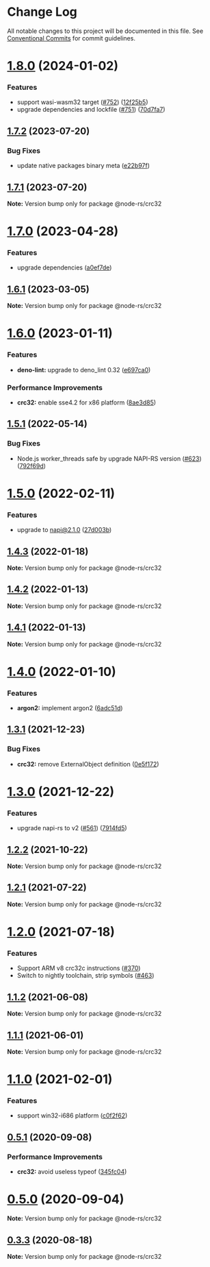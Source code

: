 # Change Log

All notable changes to this project will be documented in this file.
See [Conventional Commits](https://conventionalcommits.org) for commit guidelines.

# [1.8.0](https://github.com/napi-rs/node-rs/compare/@node-rs/crc32@1.7.2...@node-rs/crc32@1.8.0) (2024-01-02)

### Features

- support wasi-wasm32 target ([#752](https://github.com/napi-rs/node-rs/issues/752)) ([12f25b5](https://github.com/napi-rs/node-rs/commit/12f25b5a5e09a01c832e4d26084acf4ddbd730b9))
- upgrade dependencies and lockfile ([#751](https://github.com/napi-rs/node-rs/issues/751)) ([70d7fa7](https://github.com/napi-rs/node-rs/commit/70d7fa72262c6e547950b30daa2d03583a1b04bd))

## [1.7.2](https://github.com/napi-rs/node-rs/compare/@node-rs/crc32@1.7.1...@node-rs/crc32@1.7.2) (2023-07-20)

### Bug Fixes

- update native packages binary meta ([e22b97f](https://github.com/napi-rs/node-rs/commit/e22b97f00c568d21a001df432136db51843edf80))

## [1.7.1](https://github.com/napi-rs/node-rs/compare/@node-rs/crc32@1.7.0...@node-rs/crc32@1.7.1) (2023-07-20)

**Note:** Version bump only for package @node-rs/crc32

# [1.7.0](https://github.com/napi-rs/node-rs/compare/@node-rs/crc32@1.6.1...@node-rs/crc32@1.7.0) (2023-04-28)

### Features

- upgrade dependencies ([a0ef7de](https://github.com/napi-rs/node-rs/commit/a0ef7deb79e15dbe860c02fca21bc00dbc80de00))

## [1.6.1](https://github.com/napi-rs/node-rs/compare/@node-rs/crc32@1.6.0...@node-rs/crc32@1.6.1) (2023-03-05)

**Note:** Version bump only for package @node-rs/crc32

# [1.6.0](https://github.com/napi-rs/node-rs/compare/@node-rs/crc32@1.5.1...@node-rs/crc32@1.6.0) (2023-01-11)

### Features

- **deno-lint:** upgrade to deno_lint 0.32 ([e697ca0](https://github.com/napi-rs/node-rs/commit/e697ca0879e53a2dccf68e263a053122cb4835af))

### Performance Improvements

- **crc32:** enable sse4.2 for x86 platform ([8ae3d85](https://github.com/napi-rs/node-rs/commit/8ae3d85dd5a6239f40abde4ecd6e476cba3a85a9))

## [1.5.1](https://github.com/napi-rs/node-rs/compare/@node-rs/crc32@1.5.0...@node-rs/crc32@1.5.1) (2022-05-14)

### Bug Fixes

- Node.js worker_threads safe by upgrade NAPI-RS version ([#623](https://github.com/napi-rs/node-rs/issues/623)) ([792f69d](https://github.com/napi-rs/node-rs/commit/792f69d7ac1055947ac47c8049f16c863d3a0ad8))

# [1.5.0](https://github.com/napi-rs/node-rs/compare/@node-rs/crc32@1.4.3...@node-rs/crc32@1.5.0) (2022-02-11)

### Features

- upgrade to napi@2.1.0 ([27d003b](https://github.com/napi-rs/node-rs/commit/27d003b28919ff5f499abe1d4bbd77cc5afb930d))

## [1.4.3](https://github.com/napi-rs/node-rs/compare/@node-rs/crc32@1.4.2...@node-rs/crc32@1.4.3) (2022-01-18)

**Note:** Version bump only for package @node-rs/crc32

## [1.4.2](https://github.com/napi-rs/node-rs/compare/@node-rs/crc32@1.4.1...@node-rs/crc32@1.4.2) (2022-01-13)

**Note:** Version bump only for package @node-rs/crc32

## [1.4.1](https://github.com/napi-rs/node-rs/compare/@node-rs/crc32@1.4.0...@node-rs/crc32@1.4.1) (2022-01-13)

**Note:** Version bump only for package @node-rs/crc32

# [1.4.0](https://github.com/napi-rs/node-rs/compare/@node-rs/crc32@1.3.1...@node-rs/crc32@1.4.0) (2022-01-10)

### Features

- **argon2:** implement argon2 ([6adc51d](https://github.com/napi-rs/node-rs/commit/6adc51dd43dc077bd1a3e458b183f81375508dae))

## [1.3.1](https://github.com/napi-rs/node-rs/compare/@node-rs/crc32@1.3.0...@node-rs/crc32@1.3.1) (2021-12-23)

### Bug Fixes

- **crc32:** remove ExternalObject definition ([0e5f172](https://github.com/napi-rs/node-rs/commit/0e5f172ac1ce323afb44fc37dc54540c7427c7a7))

# [1.3.0](https://github.com/napi-rs/node-rs/compare/@node-rs/crc32@1.2.2...@node-rs/crc32@1.3.0) (2021-12-22)

### Features

- upgrade napi-rs to v2 ([#561](https://github.com/napi-rs/node-rs/issues/561)) ([7914fd5](https://github.com/napi-rs/node-rs/commit/7914fd526b03b0bb22d06cfd18024ae41206040f))

## [1.2.2](https://github.com/napi-rs/node-rs/compare/@node-rs/crc32@1.2.1...@node-rs/crc32@1.2.2) (2021-10-22)

**Note:** Version bump only for package @node-rs/crc32

## [1.2.1](https://github.com/napi-rs/node-rs/compare/@node-rs/crc32@1.2.0...@node-rs/crc32@1.2.1) (2021-07-22)

**Note:** Version bump only for package @node-rs/crc32

# [1.2.0](https://github.com/napi-rs/node-rs/compare/@node-rs/crc32@1.1.2...@node-rs/crc32@1.2.0) (2021-07-18)

### Features

- Support ARM v8 crc32c instructions ([#370](https://github.com/napi-rs/node-rs/issues/370))
- Switch to nightly toolchain, strip symbols ([#463](https://github.com/napi-rs/node-rs/pull/463))

## [1.1.2](https://github.com/napi-rs/node-rs/compare/@node-rs/crc32@1.1.1...@node-rs/crc32@1.1.2) (2021-06-08)

**Note:** Version bump only for package @node-rs/crc32

## [1.1.1](https://github.com/napi-rs/node-rs/compare/@node-rs/crc32@1.1.0...@node-rs/crc32@1.1.1) (2021-06-01)

**Note:** Version bump only for package @node-rs/crc32

# [1.1.0](https://github.com/napi-rs/node-rs/compare/@node-rs/crc32@1.0.0...@node-rs/crc32@1.1.0) (2021-02-01)

### Features

- support win32-i686 platform ([c0f2f62](https://github.com/napi-rs/node-rs/commit/c0f2f62adc1fae15263086781e34d78d8eeeaecc))

## [0.5.1](https://github.com/napi-rs/node-rs/compare/@node-rs/crc32@0.5.0...@node-rs/crc32@0.5.1) (2020-09-08)

### Performance Improvements

- **crc32:** avoid useless typeof ([345fc04](https://github.com/napi-rs/node-rs/commit/345fc04f8b9e4d56b73d51ab4b3254f581fc86cb))

# [0.5.0](https://github.com/napi-rs/node-rs/compare/@node-rs/crc32@0.4.1...@node-rs/crc32@0.5.0) (2020-09-04)

**Note:** Version bump only for package @node-rs/crc32

## [0.3.3](https://github.com/napi-rs/node-rs/compare/@node-rs/crc32@0.3.2...@node-rs/crc32@0.3.3) (2020-08-18)

**Note:** Version bump only for package @node-rs/crc32
